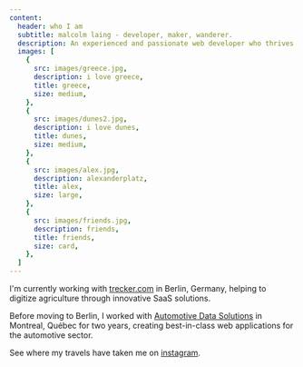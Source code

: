 ```yaml
---
content:
  header: who I am
  subtitle: malcolm laing - developer, maker, wanderer.
  description: An experienced and passionate web developer who thrives on challenge.
  images: [
    {
      src: images/greece.jpg,
      description: i love greece,
      title: greece,
      size: medium,
    },
    {
      src: images/dunes2.jpg,
      description: i love dunes,
      title: dunes,
      size: medium,
    },
    {
      src: images/alex.jpg,
      description: alexanderplatz,
      title: alex,
      size: large,
    },
    {
      src: images/friends.jpg,
      description: friends,
      title: friends,
      size: card,
    },
  ]
---
```


I'm currently working with [trecker.com](https://trecker.com) in Berlin, Germany, helping to digitize agriculture through innovative SaaS solutions.

Before moving to Berlin, I worked with [Automotive Data Solutions](https://www.adsdata.ca/) in Montreal, Québec for two years, creating best-in-class web applications for the automotive sector.

See where my travels have taken me on [instagram](https://www.instagram.com/montezume).
